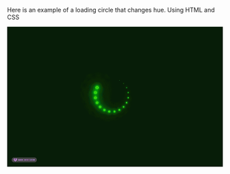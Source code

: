 Here is an example of a loading circle that changes hue. Using HTML and CSS

<img src="media/2023-03-31 13.05.21.gif">